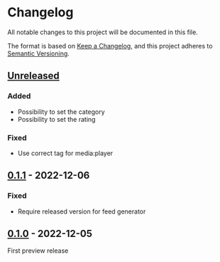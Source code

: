 # Changelog
All notable changes to this project will be documented in this file.

The format is based on [Keep a Changelog](https://keepachangelog.com/en/1.0.0/),
and this project adheres to [Semantic Versioning](https://semver.org/spec/v2.0.0.html).

## [Unreleased]

### Added
- Possibility to set the category
- Possibility to set the rating

### Fixed
- Use correct tag for media:player

## [0.1.1] - 2022-12-06

### Fixed
- Require released version for feed generator

## [0.1.0] - 2022-12-05

First preview release

[Unreleased]: https://github.com/brotkrueml/typo3-feed-generator/compare/v0.1.1...HEAD
[0.1.1]: https://github.com/brotkrueml/typo3-feed-generator/compare/v0.1.0...v0.1.1
[0.1.0]: https://github.com/brotkrueml/typo3-feed-generator-mrss/releases/tag/v0.1.0
